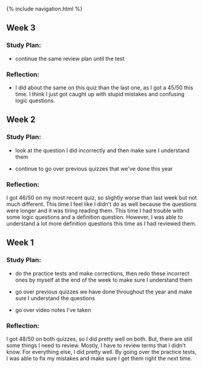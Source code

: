 {% include navigation.html %}

## Week 3

### Study Plan:

- continue the same review plan until the test

### Reflection:

- I did about the same on this quiz than the last one, as I got a 45/50 this time. I think I just got caught up with stupid mistakes and confusing logic questions. 

## Week 2

### Study Plan:

- look at the question I did incorrectly and then make sure I understand them

- continue to go over previous quizzes that we've done this year

### Reflection:

I got 46/50 on my most recent quiz, so slightly worse than last week but not much different. This time I feel like I didn't do as well because the questions were longer and it was tiring reading them. This time I had trouble with some logic questions and a definition question. However, I was able to understand a lot more definition questions this time as I had reviewed them.

## Week 1

### Study Plan:

- do the practice tests and make corrections, then redo these incorrect ones by myself at the end of the week to make sure I understand them

- go over previous quizzes we have done throughout the year and make sure I understand the questions

- go over video notes I've taken 

### Reflection:

I got 48/50 on both quizzes, so I did pretty well on both. But, there are still some things I need to review. Mostly, I have to review terms that I didn't know. For everything else, I did pretty well. By going over the practice tests, I was able to fix my mistakes and make sure I get them right the next time.
